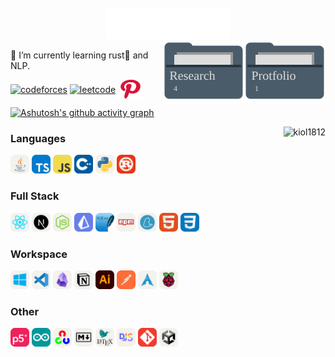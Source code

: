 <!-- ### Hi there 👋 -->
<!-- [test](https://gist.github.com/kiol1812/38d3d67dbd6c1cac4a156372c2072d49.js) -->

<!-- <img src="./files/lenia_rect.gif" /> -->

<!-- - 🔭 I’m currently working on ... -->
<!-- - 🌱 I’m currently learning `rust🦀` and `NLP` -->

<!--
**kiol1812/kiol1812** is a ✨ _special_ ✨ repository because its `README.md` (this file) appears on your GitHub profile.

Here are some ideas to get you started:

- 👯 I’m looking to collaborate on ...
- 🤔 I’m looking for help with ...
- 💬 Ask me about ...
- 📫 How to reach me: ...
- 😄 Pronouns: ...
- ⚡ Fun fact: ...
-->

<div align="center">
	<br>
	<img src="profile.svg" width="200" height="50" alt="Made with SVG">
	<br>
</div>
<a href="https://kiol1812.github.io/static_web_pages">
	<img src="Protfolio.svg" align="right"  width="130" height="100" alt="Made with SVG" />
</a>
<a href="https://github.com/orgs/kiol1812-s-Research/repositories">
	<img src="Research.svg" align="right"  width="130" height="100" alt="Made with SVG" />
</a>

<!-- ⚡ This is made with svg. -->
🌱 I’m currently learning rust🦀 and NLP.  
<p align="left">
<a href="https://codeforces.com/profile/kiol1812" target="blank"><img align="center" src="https://raw.githubusercontent.com/rahuldkjain/github-profile-readme-generator/master/src/images/icons/Social/codeforces.svg" alt="codeforces" height="30" width="40" /></a>
<a href="https://www.leetcode.com/kiol001" target="blank"><img align="center" src="https://raw.githubusercontent.com/rahuldkjain/github-profile-readme-generator/master/src/images/icons/Social/leet-code.svg" alt="leetcode" height="30" width="40" /></a>
<a href="https://www.pinterest.com/kiol1812/"><img align="center" src="icons/pinterest.svg" height="30" width="40" alt="pinterest" /></a>
</p>

<!-- <details >
	<summary><img src="icons/gmail.svg" width="22" /></summary>
	kioly.vikerg0412@gmail.com
</details> -->




[![Ashutosh's github activity graph](https://github-readme-activity-graph.vercel.app/graph?username=kiol1812&bg_color=0b244b&color=9294dd&line=a1b5e2&point=ffffff&area=true&hide_border=true)](https://github.com/ashutosh00710/github-readme-activity-graph)

<img align="right" src="https://github-readme-stats.vercel.app/api/top-langs?username=kiol1812&show_icons=true&locale=en&layout=compact" alt="kiol1812" />


### Languages
<p>
	<img src="icons/java.svg" height="30" width="30">
	<img src="icons/ts.svg" height="30" width="30">
	<img src="icons/js.svg" height="30" width="30">
	<img src="icons/cpp.svg" height="30" width="30">
	<img src="icons/py.svg" height="30" width="30">
	<img src="icons/rust.svg" height="30" width="30">
</p>

### Full Stack
<p>
	<img src="icons/react.svg" height="30" width="30">
	<img src="icons/nextjs.svg" height="30" width="30">
	<img src="icons/nodejs.svg" height="30" width="30">
	<img src="icons/prisma.svg" height="30" width="30">
	<img src="icons/SQLite.svg" height="30" width="30">
	<img src="icons/npm.svg" height="30" width="30">
	<img src="icons/yarn.svg" height="30" width="30">
	<img src="icons/html.svg" height="30" width="30">
	<img src="icons/css.svg" height="30" width="30">
</p>

### Workspace
<p>
	<img src="icons/windows.svg" height="30" width="30">
	<img src="icons/vscode.svg" height="30" width="30">
	<img src="icons/obsidian.svg" height="30" width="30">
	<img src="icons/notion.svg" height="30" width="30">
	<img src="icons/Illustrator.svg" height="30" width="30">
	<img src="icons/postman.svg" height="30" width="30">
	<img src="icons/arch.svg" height="30" width="30">
	<img src="icons/raspi.svg" height="30" width="30">
</p>

### Other
<p>
	<img src="icons/p5js.svg" height="30" width="30">
	<img src="icons/arduino.svg" height="30" width="30">
	<img src="icons/opencv.svg" height="30" width="30">
	<img src="icons/md.svg" height="30" width="30">
	<img src="icons/latex.svg" height="30" width="30">
	<img src="icons/discordjs.svg" height="30" width="30">
	<img src="icons/git.svg" height="30" width="30">
	<img src="icons/unity.svg" height="30" width="30">
</p>


